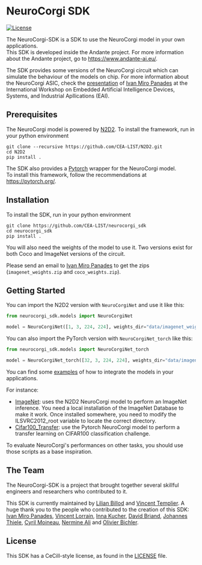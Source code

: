 # NeuroCorgi SDK

[![License](https://img.shields.io/badge/license-CeCILL--C-blue.svg)](LICENSE)

The NeuroCorgi-SDK is a SDK to use the NeuroCorgi model in your own applications. <br>
This SDK is developed inside the Andante project. For more information about the Andante project, go to https://www.andante-ai.eu/.

The SDK provides some versions of the NeuroCorgi circuit which can simulate the behaviour of the models on chip. For more information about the NeuroCorgi ASIC, check the [presentation](https://ai4di.automotive.oth-aw.de/images/EAI-PDF/2022-09-19_EAI_S2_P2-CEA_IvanMiro-Panades.pdf) of [Ivan Miro Panades](https://www.linkedin.com/in/ivanmiro/) at the International Workshop on Embedded Artificial Intelligence Devices, Systems, and Industrial Apllications (EAI).


## Prerequisites

The NeuroCorgi model is powered by [N2D2](https://github.com/CEA-LIST/N2D2). To install the framework, run in your python environment

```
git clone --recursive https://github.com/CEA-LIST/N2D2.git
cd N2D2
pip install .
```

The SDK also provides a [Pytorch](https://github.com/pytorch/pytorch) wrapper for the NeuroCorgi model. <br>
To install this framework, follow the recommendations at https://pytorch.org/.


## Installation

To install the SDK, run in your python environment
```
git clone https://github.com/CEA-LIST/neurocorgi_sdk
cd neurocorgi_sdk
pip install .
```

You will also need the weights of the model to use it. Two versions exist for both Coco and ImageNet versions of the circuit.


Please send an email to [Ivan Miro Panades](ivan.miro-panades@cea.fr) to get the zips (`imagenet_weights.zip` and `coco_weights.zip`).


## Getting Started

You can import the N2D2 version with `NeuroCorgiNet` and use it like this:

```python
from neurocorgi_sdk.models import NeuroCorgiNet

model = NeuroCorgiNet([1, 3, 224, 224], weights_dir="data/imagenet_weights")
```

You can also import the PyTorch version with `NeuroCorgiNet_torch` like this:

```python
from neurocorgi_sdk.models import NeuroCorgiNet_torch

model = NeuroCorgiNet_torch([32, 3, 224, 224], weights_dir="data/imagenet_weights")
```

You can find some [examples](./examples/) of how to integrate the models in your applications.

For instance:
- [ImageNet](./examples/Imagenet.ipynb): uses the N2D2 NeuroCorgi model to perform an ImageNet inference. 
    You need a local installation of the ImageNet Database to make it work. Once installed somewhere, 
    you need to modify the ILSVRC2012_root variable to locate the correct directory.
- [Cifar100_Transfer](./examples/Cifar100_Transfer.ipynb): use the 
    Pytorch NeuroCorgi model to perform a transfer learning on CIFAR100 classification challenge.

To evaluate NeuroCorgi's performances on other tasks, you should use those scripts as a base inspiration.


## The Team

The NeuroCorgi-SDK is a project that brought together several skillful engineers and researchers who contributed to it.

This SDK is currently maintained by [Lilian Billod](https://fr.linkedin.com/in/lilian-billod-3737b6177) and [Vincent Templier](http://www.linkedin.com/in/vincent-templier).
A huge thank you to the people who contributed to the creation of this SDK: [Ivan Miro Panades](https://www.linkedin.com/in/ivanmiro/), [Vincent Lorrain](https://fr.linkedin.com/in/vincent-lorrain-71510583), [Inna Kucher](https://fr.linkedin.com/in/inna-kucher-phd-14528169), [David Briand](https://fr.linkedin.com/in/david-briand-a0b1524a), [Johannes Thiele](https://ch.linkedin.com/in/johannes-thiele-51b795130), [Cyril Moineau](https://fr.linkedin.com/in/cmoineau), [Nermine Ali](https://fr.linkedin.com/in/nermineali) and [Olivier Bichler](https://fr.linkedin.com/in/olivierbichler).


## License

This SDK has a CeCill-style license, as found in the [LICENSE](LICENSE) file.
